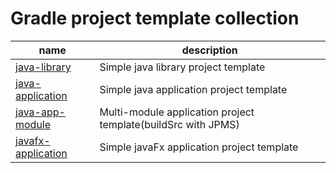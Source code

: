 # Gradle project template collection


| name                                      | description                                                  |
|-------------------------------------------|--------------------------------------------------------------|
| [java-library](java-library/)             | Simple java library project template                         |
| [java-application](java-application/)     | Simple java application project template                     |
| [java-app-module](java-app-module/)       | Multi-module application project template(buildSrc with JPMS)|
| [javafx-application](javafx-application/) | Simple javaFx application project template                   |

